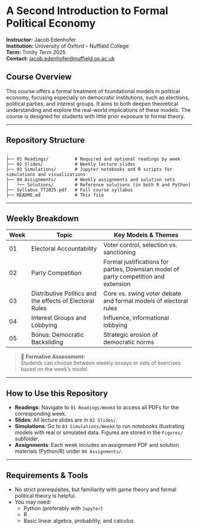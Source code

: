 # A Second Introduction to Formal Political Economy  
**Instructor:** Jacob Edenhofer  
**Institution:** University of Oxford – Nuffield College  
**Term:** Trinity Term 2025  
**Contact:** [jacob.edenhofer@nuffield.ox.ac.uk](mailto:jacob.edenhofer@nuffield.ox.ac.uk)

## Course Overview

This course offers a formal treatment of foundational models in political economy, focusing especially on democratic institutions, such as elections, political parties, and interest groups. It aims to both deepen theoretical understanding and explore the real-world implications of these models. The course is designed for students with little prior exposure to formal theory.

---

## Repository Structure

```
.
├── 01 Readings/          # Required and optional readings by week
├── 02 Slides/            # Weekly lecture slides
├── 03 Simulations/       # Jupyter notebooks and R scripts for simulations and visualizations
├── 04 Assignments/       # Weekly assignments and solution sets
│   └── Solutions/        # Reference solutions (in both R and Python)
├── Syllabus_TT2025.pdf   # Full course syllabus
├── README.md             # This file
```

---

## Weekly Breakdown

| Week | Topic                                      | Key Models & Themes                           |
|------|--------------------------------------------|------------------------------------------------|
| 01   | Electoral Accountability                   | Voter control, selection vs. sanctioning       |
| 02   | Party Competition   | Formal justifications for parties, Downsian model of party competition and extension          |
| 03   | Distributive Politics and the effects of Electoral Rules          | Core vs. swing voter debate and formal models of electoral rules           |
| 04   | Interest Groups and Lobbying               | Influence, informational lobbying              |
| 05   | Bonus: Democratic Backsliding              | Strategic erosion of democratic norms          |

> 📌 **Formative Assessment:**  
> Students can choose between weekly essays or sets of exercises based on the week’s model. 

---

## How to Use this Repository

- **Readings**: Navigate to `01 Readings/WeekX` to access all PDFs for the corresponding week.
- **Slides**: All lecture slides are in `02 Slides/`.
- **Simulations**: Go to `03 Simulations/WeekX` to run notebooks illustrating models with real or simulated data. Figures are stored in the `Figures/` subfolder.
- **Assignments**: Each week includes an assignment PDF and solution materials (Python/R) under `04 Assignments/`.

---

## Requirements & Tools

- No strict prerequisites, but familiarity with game theory and formal political theory is helpful.
- You may need:
  - Python (preferably with `Jupyter`)
  - R
  - Basic linear algebra, probability, and calculus
